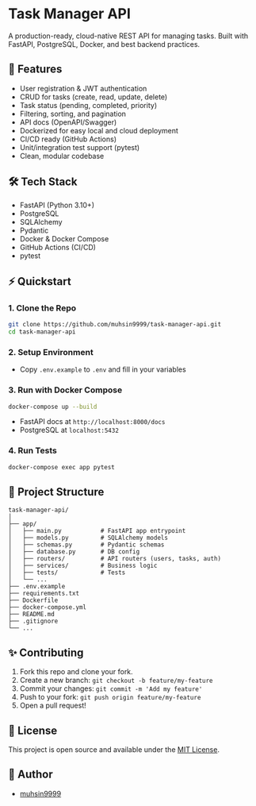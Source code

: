 # Task Manager API

A production-ready, cloud-native REST API for managing tasks. Built with FastAPI, PostgreSQL, Docker, and best backend practices.

## 🚀 Features

- User registration & JWT authentication
- CRUD for tasks (create, read, update, delete)
- Task status (pending, completed, priority)
- Filtering, sorting, and pagination
- API docs (OpenAPI/Swagger)
- Dockerized for easy local and cloud deployment
- CI/CD ready (GitHub Actions)
- Unit/integration test support (pytest)
- Clean, modular codebase

## 🛠️ Tech Stack

- FastAPI (Python 3.10+)
- PostgreSQL
- SQLAlchemy
- Pydantic
- Docker & Docker Compose
- GitHub Actions (CI/CD)
- pytest

## ⚡️ Quickstart

### 1. Clone the Repo

```bash
git clone https://github.com/muhsin9999/task-manager-api.git
cd task-manager-api
```

### 2. Setup Environment

- Copy `.env.example` to `.env` and fill in your variables

### 3. Run with Docker Compose

```bash
docker-compose up --build
```

- FastAPI docs at `http://localhost:8000/docs`
- PostgreSQL at `localhost:5432`

### 4. Run Tests

```bash
docker-compose exec app pytest
```

## 🧩 Project Structure

```
task-manager-api/
│
├── app/
│   ├── main.py           # FastAPI app entrypoint
│   ├── models.py         # SQLAlchemy models
│   ├── schemas.py        # Pydantic schemas
│   ├── database.py       # DB config
│   ├── routers/          # API routers (users, tasks, auth)
│   ├── services/         # Business logic
│   ├── tests/            # Tests
│   └── ...               
├── .env.example
├── requirements.txt
├── Dockerfile
├── docker-compose.yml
├── README.md
├── .gitignore
└── ...
```

## ✨ Contributing

1. Fork this repo and clone your fork.
2. Create a new branch: `git checkout -b feature/my-feature`
3. Commit your changes: `git commit -m 'Add my feature'`
4. Push to your fork: `git push origin feature/my-feature`
5. Open a pull request!

## 📄 License

This project is open source and available under the [MIT License](LICENSE).

## 👋 Author

- [muhsin9999](https://github.com/muhsin9999)
